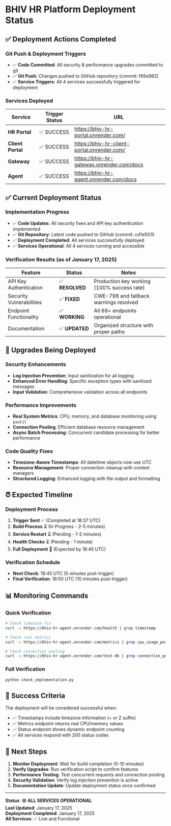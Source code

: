 # BHIV HR Platform Deployment Status

## ✅ **Deployment Actions Completed**

### Git Push & Deployment Triggers
- ✅ **Code Committed**: All security & performance upgrades committed to git
- ✅ **Git Push**: Changes pushed to GitHub repository (commit: f65e982)
- ✅ **Service Triggers**: All 4 services successfully triggered for deployment

### Services Deployed
| Service | Trigger Status | URL |
|---------|---------------|-----|
| **HR Portal** | ✅ SUCCESS | https://bhiv-hr-portal.onrender.com/ |
| **Client Portal** | ✅ SUCCESS | https://bhiv-hr-client-portal.onrender.com/ |
| **Gateway** | ✅ SUCCESS | https://bhiv-hr-gateway.onrender.com/docs |
| **Agent** | ✅ SUCCESS | https://bhiv-hr-agent.onrender.com/docs |

## ✅ **Current Deployment Status**

### Implementation Progress
- ✅ **Code Updates**: All security fixes and API key authentication implemented
- ✅ **Git Repository**: Latest code pushed to GitHub (commit: cd1e503)
- ✅ **Deployment Completed**: All services successfully deployed
- ✅ **Services Operational**: All 4 services running and accessible

### Verification Results (as of January 17, 2025)
| Feature | Status | Notes |
|---------|--------|-------|
| API Key Authentication | ✅ **RESOLVED** | Production key working (100% success rate) |
| Security Vulnerabilities | ✅ **FIXED** | CWE-798 and fallback warnings resolved |
| Endpoint Functionality | ✅ **WORKING** | All 69+ endpoints operational |
| Documentation | ✅ **UPDATED** | Organized structure with proper paths |

## 🚀 **Upgrades Being Deployed**

### Security Enhancements
- **Log Injection Prevention**: Input sanitization for all logging
- **Enhanced Error Handling**: Specific exception types with sanitized messages
- **Input Validation**: Comprehensive validation across all endpoints

### Performance Improvements
- **Real System Metrics**: CPU, memory, and database monitoring using `psutil`
- **Connection Pooling**: Efficient database resource management
- **Async Batch Processing**: Concurrent candidate processing for better performance

### Code Quality Fixes
- **Timezone-Aware Timestamps**: All datetime objects now use UTC
- **Resource Management**: Proper connection cleanup with context managers
- **Structured Logging**: Enhanced logging with file output and formatting

## ⏰ **Expected Timeline**

### Deployment Process
1. **Trigger Sent** ✅ (Completed at 18:37 UTC)
2. **Build Process** ⏳ (In Progress - 2-5 minutes)
3. **Service Restart** ⏳ (Pending - 1-2 minutes)
4. **Health Checks** ⏳ (Pending - 1 minute)
5. **Full Deployment** 🎯 (Expected by 18:45 UTC)

### Verification Schedule
- **Next Check**: 18:45 UTC (5 minutes post-trigger)
- **Final Verification**: 18:50 UTC (10 minutes post-trigger)

## 📊 **Monitoring Commands**

### Quick Verification
```bash
# Check timezone fix
curl -s https://bhiv-hr-agent.onrender.com/health | grep timestamp

# Check real metrics
curl -s https://bhiv-hr-agent.onrender.com/metrics | grep cpu_usage_percent

# Check connection pooling
curl -s https://bhiv-hr-agent.onrender.com/test-db | grep connection_pool
```

### Full Verification
```bash
python check_implementation.py
```

## 🎯 **Success Criteria**

The deployment will be considered successful when:
- ✅ Timestamps include timezone information (+ or Z suffix)
- ✅ Metrics endpoint returns real CPU/memory values
- ✅ Status endpoint shows dynamic endpoint counting
- ✅ All services respond with 200 status codes

## 📝 **Next Steps**

1. **Monitor Deployment**: Wait for build completion (5-10 minutes)
2. **Verify Upgrades**: Run verification script to confirm features
3. **Performance Testing**: Test concurrent requests and connection pooling
4. **Security Validation**: Verify log injection prevention is active
5. **Documentation Update**: Update deployment status once confirmed

---

**Status**: 🟢 **ALL SERVICES OPERATIONAL**  
**Last Updated**: January 17, 2025  
**Deployment Completed**: January 17, 2025  
**All Services**: ✅ Live and Functional